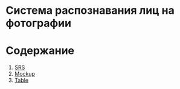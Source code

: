 # Система распознавания лиц на фотографии
# Содержание
1. [SRS](SRS/Readme.md)
2. [Mockup](mockup/mockup.png)
3. [Table](Table/image.png)

